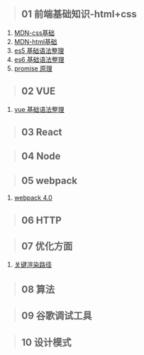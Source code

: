 
> ## 01 前端基础知识-html+css
1. [MDN-css基础](https://github.com/eagle1949/all-you-know-for-js/issues/1/)
2. [MDN-html基础](https://github.com/eagle1949/all-you-know-for-js/issues/2/)
3. [es5 基础语法整理](https://github.com/eagle1949/all-you-know-for-js/issues/3/)
4. [es6 基础语法整理](https://github.com/eagle1949/all-you-know-for-js/issues/4/)
5. [promise 原理](https://github.com/eagle1949/all-you-know-for-js/issues/5/)


> ## 02 VUE
1. [vue 基础语法整理](https://github.com/eagle1949/all-you-know-for-js/issues/6/)

> ## 03 React

> ## 04 Node

> ## 05 webpack
1. [webpack 4.0](https://github.com/eagle1949/all-you-know-for-js/issues/8/)
> ## 06 HTTP

> ## 07 优化方面
1. [关键渲染路径](https://github.com/eagle1949/all-you-know-for-js/issues/7/)

> ## 08 算法


> ## 09 谷歌调试工具

> ## 10 设计模式
